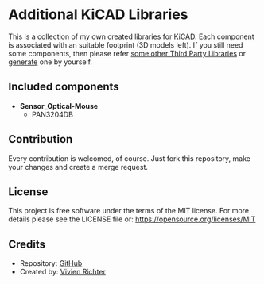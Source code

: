 # Additional KiCAD Libraries
This is a collection of my own created libraries for [KiCAD](https://kicad-pcb.org/).
Each component is associated with an suitable footprint (3D models left).
If you still need some components, then please refer [some other Third Party Libraries](https://kicad-pcb.org/libraries/third_party) or [generate](http://kicad.rohrbacher.net/quicklib.php) one by yourself.

## Included components
 * __Sensor_Optical-Mouse__
   * PAN3204DB

## Contribution
Every contribution is welcomed, of course.
Just fork this repository, make your changes and create a merge request.

## License
This project is free software under the terms of the MIT license.
For more details please see the LICENSE file or: https://opensource.org/licenses/MIT

## Credits
 * Repository: [GitHub](https://github.com/vivi90/kicad-libs.git)
 * Created by: [Vivien Richter](https://github.com/vivi90)
